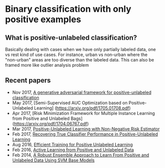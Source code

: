 # Binary classification with only positive examples

## What is positive-unlabeled classification?
Basically dealing with cases when we have only partially labeled data, one vs rest kind of use cases. For instance, urban vs non-urban where the "non-urban" areas are too diverse than the labeled data. This can also be framed more like outlier analysis problem

## Recent papers
- Nov 2017, [A generative adversarial framework for positive-unlabeled classification](https://arxiv.org/pdf/1711.08054.pdf)
- May 2017, [Semi-Supervised AUC Optimization based on Positive-Unlabeled Learning] (https://arxiv.org/pdf/1705.01708.pdf)
- Apr 2017, [Risk Minimization Framework for Multiple Instance Learning from Positive and Unlabeled Bags] (https://arxiv.org/pdf/1704.06767.pdf)
- Mar 2017, [Positive-Unlabeled Learning with Non-Negative Risk Estimator](https://arxiv.org/pdf/1703.00593.pdf)
- Feb 2017, [Recovering True Classifier Performance in Positive-Unlabeled Learning](https://arxiv.org/pdf/1702.00518.pdf)
- Aug 2016, [Efficient Training for Positive Unlabeled Learning](https://arxiv.org/pdf/1608.06807.pdf)
- Feb 2016, [Active Learning from Positive and Unlabeled Data](https://arxiv.org/pdf/1602.07495.pdf)
- Feb 2014, [A Robust Ensemble Approach to Learn From Positive and Unlabeled Data Using SVM Base Models](https://arxiv.org/pdf/1402.3144.pdf)



